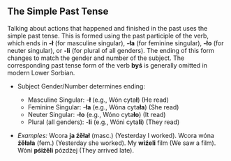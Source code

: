 ## The Simple Past Tense

Talking about actions that happened and finished in the past uses the simple past tense. This is formed using the past participle of the verb, which ends in **-ł** (for masculine singular), **-ła** (for feminine singular), **-ło** (for neuter singular), or **-li** (for plural of all genders). The ending of this form changes to match the gender and number of the subject. The corresponding past tense form of the verb **byś** is generally omitted in modern Lower Sorbian.

* Subject Gender/Number determines ending:
    * Masculine Singular: -**ł** (e.g., Wón cyta**ł**) (He read)
    * Feminine Singular: -**ła** (e.g., Wóna cyta**ła**) (She read)
    * Neuter Singular: -**ło** (e.g., Wóno cyta**ło**) (It read)
    * Plural (all genders): -**li** (e.g., Wóni cyta**li**) (They read)

* *Examples:* Wcora **ja źěłał** (masc.) (Yesterday I worked). Wcora wóna **źěłała** (fem.) (Yesterday she worked). My **wiźeli** film (We saw a film). Wóni **pśiźěli** pózdźej (They arrived late).